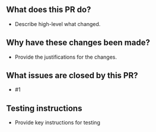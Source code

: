 ## What does this PR do?

* Describe high-level what changed.

## Why have these changes been made?

* Provide the justifications for the changes.

## What issues are closed by this PR?

* #1

## Testing instructions

* Provide key instructions for testing

